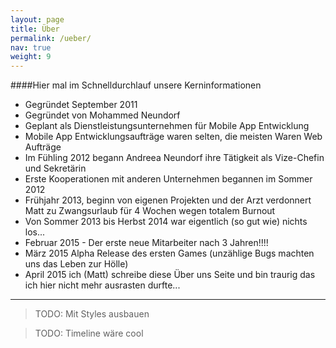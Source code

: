 ```yaml
---
layout: page
title: Über
permalink: /ueber/
nav: true
weight: 9
---
```


####Hier mal im Schnelldurchlauf unsere Kerninformationen

* Gegründet September 2011
* Gegründet von Mohammed <Matt> Neundorf
* Geplant als Dienstleistungsunternehmen für Mobile App Entwicklung
* Mobile App Entwicklungsaufträge waren selten, die meisten Waren Web Aufträge
* Im Fühling 2012 begann Andreea <Asin> Neundorf ihre Tätigkeit als Vize-Chefin und Sekretärin
* Erste Kooperationen mit anderen Unternehmen begannen im Sommer 2012
* Frühjahr 2013, beginn von eigenen Projekten und der Arzt verdonnert Matt zu Zwangsurlaub für 4 Wochen wegen totalem Burnout
* Von Sommer 2013 bis Herbst 2014 war eigentlich (so gut wie) nichts los...
* Februar 2015 - Der erste neue Mitarbeiter nach 3 Jahren!!!!
* März 2015 Alpha Release des ersten Games (unzählige Bugs machten uns das Leben zur Hölle)
* April 2015 ich (Matt) schreibe diese Über uns Seite und bin traurig das ich hier nicht mehr ausrasten durfte...


***

> TODO: Mit Styles ausbauen

> TODO: Timeline wäre cool